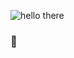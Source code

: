 ![hello there](https://user-images.githubusercontent.com/62726575/122459236-5b254280-cfb9-11eb-81ef-8e3d6ef42419.png)



### 👋

<!--
**f3d0t/f3d0t** is a ✨ _special_ ✨ repository because its `README.md` (this file) appears on your GitHub profile.

Here are some ideas to get you started:

- 🔭 I’m currently working on ...
- 🌱 I’m currently learning ...
- 👯 I’m looking to collaborate on ...
- 🤔 I’m looking for help with ...
- 💬 Ask me about ...
- 📫 How to reach me: ...
- 😄 Pronouns: ...
- ⚡ Fun fact: ...
-->
